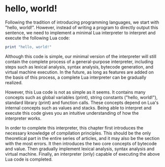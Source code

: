 # hello, world!

Following the tradition of introducing programming languages, we start with "hello, world!". However, instead of writing a program to directly output this sentence, we need to implement a minimal Lua interpreter to interpret and execute the following Lua code:

```lua
print "hello, world!"
```

Although this code is simple, our minimal version of the interpreter will still contain the complete process of a general-purpose interpreter, including steps such as lexical analysis, syntax analysis, bytecode generation, and virtual machine execution. In the future, as long as features are added on the basis of this process, a complete Lua interpreter can be gradually realized.

However, this Lua code is not as simple as it seems. It contains many concepts such as global variables (print), string constants ("hello, world!"), standard library (print) and function calls. These concepts depend on Lua's internal concepts such as values and stacks. Being able to interpret and execute this code gives you an intuitive understanding of how the interpreter works.

In order to complete this interpreter, this chapter first introduces the necessary knowledge of compilation principles. This should be the only theoretical part in the entire series of articles, and it may also be the section with the most errors. It then introduces the two core concepts of bytecode and value. Then gradually implement lexical analysis, syntax analysis and virtual machine. Finally, an interpreter (only) capable of executing the above Lua code is completed.